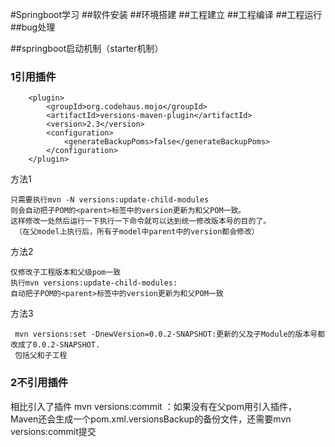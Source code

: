 #Springboot学习 
##软件安装
##环境搭建
##工程建立
##工程编译
##工程运行
##bug处理


##springboot启动机制（starter机制）


### 1引用插件
        <plugin>
            <groupId>org.codehaus.mojo</groupId>
            <artifactId>versions-maven-plugin</artifactId>
            <version>2.3</version>
            <configuration>
                <generateBackupPoms>false</generateBackupPoms>
            </configuration>
        </plugin>
方法1
    
    只需要执行mvn -N versions:update-child-modules
    则会自动把子POM的<parent>标签中的version更新为和父POM一致。
    这样修改一处然后运行一下执行一下命令就可以达到统一修改版本号的目的了。
     （在父model上执行后，所有子model中parent中的version都会修改）
 方法2
    
    仅修改子工程版本和父级pom一致
    执行mvn versions:update-child-modules: 
    自动把子POM的<parent>标签中的version更新为和父POM一致
 方法3
 
     mvn versions:set -DnewVersion=0.0.2-SNAPSHOT:更新的父及子Module的版本号都改成了0.0.2-SNAPSHOT.
     包括父和子工程
 ### 2不引用插件
 相比引入了插件
 mvn versions:commit ：如果没有在父pom用引入插件，
 Maven还会生成一个pom.xml.versionsBackup的备份文件，还需要mvn versions:commit提交